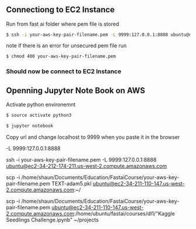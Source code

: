 #




## Connectiong to EC2 Instance

Run from fast ai folder where pem file is stored

```bash
$ ssh -i your-aws-key-pair-filename.pem -L 9999:127.0.0.1:8888 ubuntu@ec2-34-216-178-210.us-west-2.compute.amazonaws.com
```
note if there is an error for unsecured pem file
run 
```bash
$ chmod 400 your-aws-key-pair-filename.pem
```

### Should now be connect to EC2 Instance

## Openning Jupyter Note Book on AWS

Activate python environemnt

```bash
$ source activate python3
```

```bash
$ jupyter notebook
```

Copy url and change localhost to 9999 when you paste it in the browser

-L 9999:127.0.0.1:8888

ssh -i your-aws-key-pair-filename.pem -L 9999:127.0.0.1:8888 ubuntu@ec2-34-212-174-211.us-west-2.compute.amazonaws.com




scp  -i /home/shaun/Documents/Education/FastaiCourse/your-aws-key-pair-filename.pem  TEXT-adam5.pkl ubuntu@ec2-34-211-110-147.us-west-2.compute.amazonaws.com:~/

scp  -i /home/shaun/Documents/Education/FastaiCourse/your-aws-key-pair-filename.pem ubuntu@ec2-34-211-110-147.us-west-2.compute.amazonaws.com:/home/ubuntu/fastai/courses/dl1/"Kaggle Seedlings Challenge.ipynb" ~/projects

